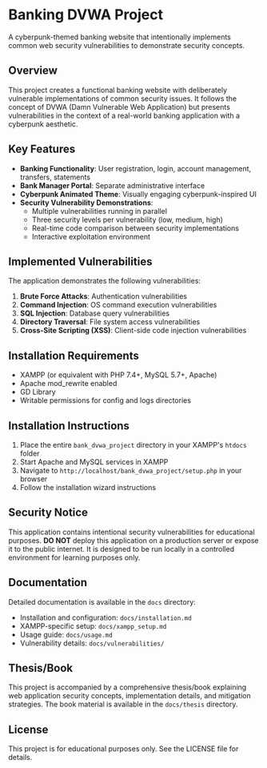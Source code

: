 # Banking DVWA Project

A cyberpunk-themed banking website that intentionally implements common web security vulnerabilities to demonstrate security concepts.

## Overview

This project creates a functional banking website with deliberately vulnerable implementations of common security issues. It follows the concept of DVWA (Damn Vulnerable Web Application) but presents vulnerabilities in the context of a real-world banking application with a cyberpunk aesthetic.

## Key Features

- **Banking Functionality**: User registration, login, account management, transfers, statements
- **Bank Manager Portal**: Separate administrative interface
- **Cyberpunk Animated Theme**: Visually engaging cyberpunk-inspired UI
- **Security Vulnerability Demonstrations**:
  - Multiple vulnerabilities running in parallel
  - Three security levels per vulnerability (low, medium, high)
  - Real-time code comparison between security implementations
  - Interactive exploitation environment

## Implemented Vulnerabilities

The application demonstrates the following vulnerabilities:

1. **Brute Force Attacks**: Authentication vulnerabilities
2. **Command Injection**: OS command execution vulnerabilities
3. **SQL Injection**: Database query vulnerabilities
4. **Directory Traversal**: File system access vulnerabilities
5. **Cross-Site Scripting (XSS)**: Client-side code injection vulnerabilities

## Installation Requirements

- XAMPP (or equivalent with PHP 7.4+, MySQL 5.7+, Apache)
- Apache mod_rewrite enabled
- GD Library
- Writable permissions for config and logs directories

## Installation Instructions

1. Place the entire `bank_dvwa_project` directory in your XAMPP's `htdocs` folder
2. Start Apache and MySQL services in XAMPP
3. Navigate to `http://localhost/bank_dvwa_project/setup.php` in your browser
4. Follow the installation wizard instructions

## Security Notice

This application contains intentional security vulnerabilities for educational purposes. **DO NOT** deploy this application on a production server or expose it to the public internet. It is designed to be run locally in a controlled environment for learning purposes only.

## Documentation

Detailed documentation is available in the `docs` directory:

- Installation and configuration: `docs/installation.md`
- XAMPP-specific setup: `docs/xampp_setup.md`
- Usage guide: `docs/usage.md`
- Vulnerability details: `docs/vulnerabilities/`

## Thesis/Book

This project is accompanied by a comprehensive thesis/book explaining web application security concepts, implementation details, and mitigation strategies. The book material is available in the `docs/thesis` directory.

## License

This project is for educational purposes only. See the LICENSE file for details.